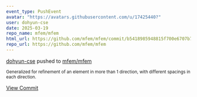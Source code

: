 ```yaml
---
event_type: PushEvent
avatar: "https://avatars.githubusercontent.com/u/17425440?"
user: dohyun-cse
date: 2025-03-19
repo_name: mfem/mfem
html_url: https://github.com/mfem/mfem/commit/b5418985948815f700e6707b7571c1ba7a824ce6
repo_url: https://github.com/mfem/mfem
---
```


<a href='https://github.com/dohyun-cse' target='_blank'>dohyun-cse</a> pushed to <a href='https://github.com/mfem/mfem' target='_blank'>mfem/mfem</a>

<small>Generalized for refinement of an element in more than 1 direction, with different spacings in each direction.</small>

<a href='https://github.com/mfem/mfem/commit/b5418985948815f700e6707b7571c1ba7a824ce6' target='_blank'>View Commit</a>